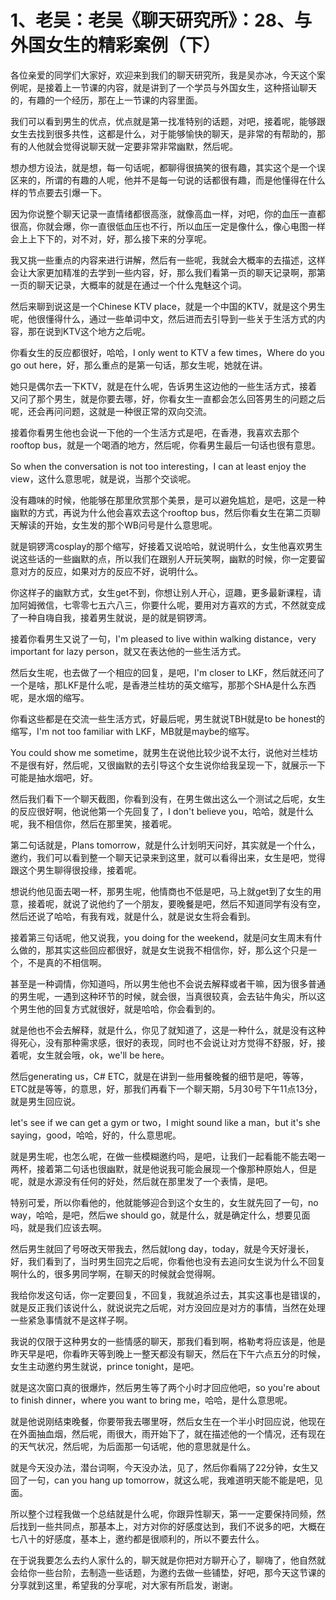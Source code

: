 # 1、老吴：老吴《聊天研究所》：28、与外国女生的精彩案例（下）

各位亲爱的同学们大家好，欢迎来到我们的聊天研究所，我是吴亦冰，今天这个案例呢，是接着上一节课的内容，就是讲到了一个学员与外国女生，这种搭讪聊天的，有趣的一个经历，那在上一节课的内容里面。

我们可以看到男生的优点，优点就是第一找准特别的话题，对吧，接着呢，能够跟女生去找到很多共性，这都是什么，对于能够愉快的聊天，是非常的有帮助的，那有的人他就会觉得说聊天就一定要非常非常幽默，然后呢。

想办想方设法，就是想，每一句话呢，都聊得很搞笑的很有趣，其实这个是一个误区来的，所谓的有趣的人呢，他并不是每一句说的话都很有趣，而是他懂得在什么样的节点要去引爆一下。

因为你说整个聊天记录一直情绪都很高涨，就像高血一样，对吧，你的血压一直都很高，你就会爆，你一直很低血压也不行，所以血压一定是像什么，像心电图一样会上上下下的，对不对，好，那么接下来的分享呢。

我又挑一些重点的内容来进行讲解，然后有一些呢，我就会大概率的去描述，这样会让大家更加精准的去学到一些内容，好，那么我们看第一页的聊天记录啊，那第一页的聊天记录，大概率的就是在通过一个什么鬼魅这个词。

然后来聊到说这是一个Chinese KTV place，就是一个中国的KTV，就是这个男生呢，他很懂得什么，通过一些单词中文，然后进而去引导到一些关于生活方式的内容，那在说到KTV这个地方之后呢。

你看女生的反应都很好，哈哈，I only went to KTV a few times，Where do you go out here，好，那么重点的是第一句话，那女生呢，她就在讲。

她只是偶尔去一下KTV，就是在什么呢，告诉男生这边他的一些生活方式，接着又问了那个男生，就是你要去哪，好，你看女生一直都会怎么回答男生的问题之后呢，还会再问问题，这就是一种很正常的双向交流。

接着你看男生他也会说一下他的一个生活方式是吧，在香港，我喜欢去那个rooftop bus，就是一个喝酒的地方，然后呢，你看男生最后一句话也很有意思。

So when the conversation is not too interesting，I can at least enjoy the view，这什么意思呢，就是说，当那个交谈呢。

没有趣味的时候，他能够在那里欣赏那个美景，是可以避免尴尬，是吧，这是一种幽默的方式，再说为什么他会喜欢去这个rooftop bus，然后你看女生在第二页聊天解读的开始，女生发的那个WB问号是什么意思呢。

就是铜锣湾cosplay的那个缩写，好接着又说哈哈，就说明什么，女生他喜欢男生说这些话的一些幽默的点，所以我们在跟别人开玩笑啊，幽默的时候，你一定要留意对方的反应，如果对方的反应不好，说明什么。

你这样子的幽默方式，女生get不到，你想让别人开心，逗趣，更多最新课程，请加阿姆微信，七零零七五六八三，你要什么呢，要用对方喜欢的方式，不然就变成了一种自嗨自我，接着男生就说，是的就是铜锣湾。

接着你看男生又说了一句，I'm pleased to live within walking distance，very important for lazy person，就又在表达他的一些生活方式。

然后女生呢，也去做了一个相应的回复，是吧，I'm closer to LKF，然后就还问了一个是啥，那LKF是什么呢，是香港兰桂坊的英文缩写，那那个SHA是什么东西呢，是水烟的缩写。

你看这些都是在交流一些生活方式，好最后呢，男生就说TBH就是to be honest的缩写，I'm not too familiar with LKF，MB就是maybe的缩写。

You could show me sometime，就男生在说他比较少说不太行，说他对兰桂坊不是很有好，然后呢，又很幽默的去引导这个女生说你给我呈现一下，就展示一下可能是抽水烟吧，好。

然后我们看下一个聊天截图，你看到没有，在男生做出这么一个测试之后呢，女生的反应很好啊，他说他第一个先回复了，I don't believe you，哈哈，就是什么呢，我不相信你，然后在那里笑，接着呢。

第二句话就是，Plans tomorrow，就是什么计划明天问好，其实就是一个什么，邀约，我们可以看到整一个聊天记录来到这里，就可以看得出来，女生是吧，觉得跟这个男生聊得很投缘，接着呢。

想说约他见面去喝一杯，那男生呢，他情商也不低是吧，马上就get到了女生的用意，接着呢，就说了说他约了一个朋友，要晚餐是吧，然后不知道同学有没有空，然后还说了哈哈，有我有戏，就是什么，就是说女生将会看到。

接着第三句话呢，他又说我，you doing for the weekend，就是问女生周末有什么做的，那其实这些回应都很好，就是女生说我不相信你，好，那么这个只是一个，不是真的不相信啊。

甚至是一种调情，你知道吗，所以男生他也不会说去解释或者干嘛，因为很多普通的男生呢，一遇到这种环节的时候，就会很，当真很较真，会去钻牛角尖，所以这个男生他的回复方式就很好，就是哈哈，你会看到的。

就是他也不会去解释，就是什么，你见了就知道了，这是一种什么，就是没有这种得死心，没有那种需求感，很好的表现，同时也不会说让对方觉得不舒服，好，接着呢，女生就会哦，ok，we'll be here。

然后generating us，C# ETC，就是在讲到一些用餐晚餐的细节是吧，等等，ETC就是等等，的意思，好，那我们再看下一个聊天期，5月30号下午11点13分，就是男生回应说。

let's see if we can get a gym or two，I might sound like a man，but it's she saying，good，哈哈，好的，什么意思呢。

就是男生呢，也怎么呢，在做一些模糊邀约吗，是吧，让我们一起看能不能去喝一两杯，接着第二句话也很幽默，就是他说我可能会展现一个像那种原始人，但是呢，就是水源没有任何的好处，然后就在那里发了一个表情，是吧。

特别可爱，所以你看他的，他就能够迎合到这个女生的，女生就先回了一句，no way，哈哈，是吧，然后we should go，就是什么，就是确定什么，想要见面吗，就是我们应该去啊。

然后男生就回了号呀改天带我去，然后就long day，today，就是今天好漫长，好，我们看到了，当时男生回完之后呢，你看他也没有去追问女生说为什么不回复啊什么的，很多男同学啊，在聊天的时候就会觉得啊。

我给你发这句话，你一定要回复，不回复，我就追杀过去，其实这事也是错误的，就是反正我们该说什么，就说说完之后呢，对方没回应是对方的事情，当然在处理一些紧急事情就不是这样子啊。

我说的仅限于这种男女的一些情感的聊天，那我们看到啊，格勒考将应该是，他是昨天早是吧，你看昨天等到晚上一整天都没有聊天，然后在下午六点五分的时候，女生主动邀约男生就说，prince tonight，是吧。

就是这次窗口真的很爆炸，然后男生等了两个小时才回应他吧，so you're about to finish dinner，where you want to bring me，哈哈，是什么意思呢。

就是他说刚结束晚餐，你要带我去哪里呀，然后女生在一个半小时回应说，他现在在外面抽血烟，然后呢，雨很大，雨开始下了，就在描述他的一个情况，还有现在的天气状况，然后呢，为后面那一句话呢，他的意思就是什么。

就是今天没办法，潜台词啊，今天没办法，见了，然后你看隔了22分钟，女生又回了一句，can you hang up tomorrow，就这么呢，我难道明天能不能是吧，见面。

所以整个过程我做一个总结就是什么呢，你跟异性聊天，第一一定要保持同频，然后找到一些共同点，那基本上，对方对你的好感度达到，我们不说多的吧，大概在七八十的好感度，基本上，邀约都是很顺利的，所以不要去什么。

在于说我要怎么去约人家什么的，聊天就是你把对方聊开心了，聊嗨了，他自然就会给你一些台阶，去制造一些话题，为邀约去做一些铺垫，好吧，那今天这节课的分享就到这里，希望我的分享呢，对大家有所启发，谢谢。

